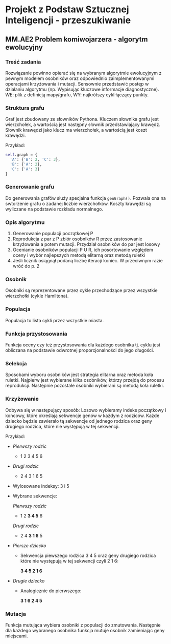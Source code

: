 # Projekt z Podstaw Sztucznej Inteligencji - przeszukiwanie
## MM.AE2 Problem komiwojarzera - algorytm ewolucyjny

### Treść zadania

Rozwiązanie powinno opierać się na wybranym algorytmie ewolucyjnym z pewnym modelem osobników oraz odpowiednio 
zaimplementowanymi operacjami krzyżowania i mutacji. Sensownie przedstawić postęp w działaniu algorytmu 
(np. Wypisując kluczowe informacje diagnostyczne). WE: plik z definicją mapy/grafu, WY: najkrótszy cykl łączący punkty.


### Struktura grafu

Graf jest zbudowany ze słowników Pythona. Kluczem słownika grafu jest wierzchołek, a wartością jest następny słownik 
przedstawiający krawędź. Słownik krawędzi jako klucz ma wierzchołek, a wartością jest koszt krawędzi.

Przykład:
```python
self.graph = {
  'A': {'B': 2, 'C': 3},
  'B': {'A': 2},
  'C': {'A': 3}
}
```

### Generowanie grafu

Do generowania grafów służy specjalna funkcja ```genGraph()```.
Pozwala ona na swtorzenie grafu o zadanej liczbie wierzchołków.
Koszty krawędzi są wyliczane na podstawie rozkładu normalnego.

### Opis algorytmu

1. Generowanie populacji początkowej P
2. Reprodukcja z par z P zbiór osobników R przez zastosowanie krzyżowania
 a potem mutacji. Przydział osobników do par jest losowy
3. Ocenianie osobników populacji P U R, ich posortowanie względem oceny
i wybór najlepszych metodą elitarną oraz metodą ruletki
4. Jeśli licznik osiągnął podaną liczbę iteracji koniec. W przeciwnym razie
wróć do p. 2

### Osobnik

Osobniki są reprezentowane przez cykle przechodzące
przez wszystkie wierzchołki (cykle Hamiltona). 

### Populacja

Populacja to lista cykli przez wszystkie miasta.

### Funkcja przystosowania

Funkcja oceny czy też przystosowania dla każdego osobnika tj. cyklu jest obliczana
na podstawie odwrotnej proporcjonalności do jego długości.

### Selekcja

Sposobami wyboru osobników jest strategia elitarna oraz metoda koła ruletki.
Najpierw jest wybierane kilka osobników, którzy przejdą do procesu reprodukcji.
Następnie pozostałe osobniki wybierani są metodą koła ruletki.

### Krzyżowanie

Odbywa się w następujący sposób:
Losowo wybieramy indeks początkowy i końcowy, które określają sekwencje genów w każdym
z rodziców. Każde dziecko będzie zawierało tą sekwencje od jednego rodzica oraz geny 
drugiego rodzica, które nie występują w tej sekwencji.

Przykład:

- *Pierwszy rodzic* 
    - 1 2 3 4 5 6

- *Drugi rodzic* 
    - 2 4 3 1 6 5

- Wylosowane indeksy: 3 i 5

- Wybrane sekwencje:

    *Pierwszy rodzic*     
    - 1 2 **3 4 5** 6
    
    *Drugi rodzic*     
    - 2 4 **3 1 6** 5
    
- *Piersze dziecko*

    - Sekwencja piewszego rodzica 3 4 5 oraz geny drugiego rodzica które nie występują
    w tej sekwencji czyli 2 1 6: 
        
        **3 4 5 2 1 6**
        
- *Drugie dziecko*

    - Analogicznie do pierwszego:
    
        **3 1 6 2 4 5**
        
        
### Mutacja

Funkcja mutująca wybiera osobniki z populacji do zmutowania. Następnie dla każdego wybranego osobnika
funkcja mutuje osobnik zamieniając geny miejscami.


